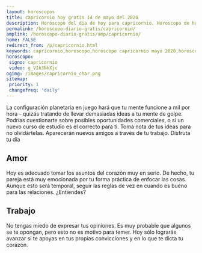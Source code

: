 ```yaml
---
layout: horoscopos
title: capricornio hoy gratis 14 de mayo del 2020 
description: Horóscopo del dia de hoy para capricornio. Horoscopo de hoy 14 de mayo del 2020. Las predicciones de amor, trabajo, vida personal gratis.
permalink: /horoscopo-diario-gratis/capricornio/
amplink: /horoscopo-diario-gratis/amp/capricornio/
home: FALSE
redirect_from: /p/capricornio.html
keywords: capricornio,horoscopo,horoscopo capricornio mayo 2020,horoscopo capricornio hoy,tarot capricornio mayo 2020,horoscopo capricornio,tarot capricornio hoy,horoscopo de hoy,horoscopo diario,tarot del amor,horoscopo de hoy capricornio,horoscopo diario del tarot, Horoscopo de hoy capricornio 14 de mayo del 2020,horóscopo del día
horoscopo:
 signo: capricornio
 video: g_VIh3NkXjc
ogimg: /images/capricornio_char.png
sitemap:
 priority: 1
 changefreq: 'daily'
---
```



La configuración planetaria en juego hará que tu mente funcione a mil por hora - quizás tratando de llevar demasiadas ideas a tu mente de golpe. Podrías cuestionarte sobre posibles oportunidades comerciales, o si un nuevo curso de estudio es el correcto para ti. Toma nota de tus ideas para no olvidártelas. Aparecerán nuevos amigos a través de tu trabajo. Disfruta tu día

## Amor

Hoy es adecuado tomar los asuntos del corazón muy en serio. De hecho, tu pareja está muy emocionada por tu forma práctica de enfocar las cosas. Aunque esto será temporal, seguir las reglas de vez en cuando es bueno para las relaciones. ¿Entiendes?

## Trabajo

No tengas miedo de expresar tus opiniones. Es muy probable que algunos se te opongan, pero esto no es motivo para temer. Hoy sólo lograrás avanzar si te apoyas en tus propias convicciones y en lo que te dicta tu corazón.